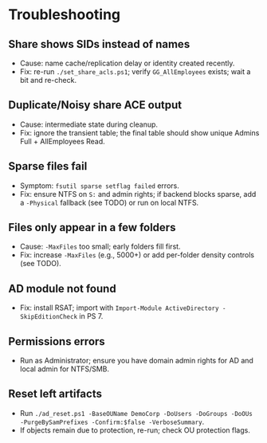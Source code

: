 # Troubleshooting

## Share shows SIDs instead of names
- Cause: name cache/replication delay or identity created recently.
- Fix: re-run `./set_share_acls.ps1`; verify `GG_AllEmployees` exists; wait a bit and re-check.

## Duplicate/Noisy share ACE output
- Cause: intermediate state during cleanup.
- Fix: ignore the transient table; the final table should show unique Admins Full + AllEmployees Read.

## Sparse files fail
- Symptom: `fsutil sparse setflag failed` errors.
- Fix: ensure NTFS on `S:` and admin rights; if backend blocks sparse, add a `-Physical` fallback (see TODO) or run on local NTFS.

## Files only appear in a few folders
- Cause: `-MaxFiles` too small; early folders fill first.
- Fix: increase `-MaxFiles` (e.g., 5000+) or add per-folder density controls (see TODO).

## AD module not found
- Fix: install RSAT; import with `Import-Module ActiveDirectory -SkipEditionCheck` in PS 7.

## Permissions errors
- Run as Administrator; ensure you have domain admin rights for AD and local admin for NTFS/SMB.

## Reset left artifacts
- Run `./ad_reset.ps1 -BaseOUName DemoCorp -DoUsers -DoGroups -DoOUs -PurgeBySamPrefixes -Confirm:$false -VerboseSummary`.
- If objects remain due to protection, re-run; check OU protection flags.

